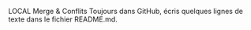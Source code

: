 LOCAL
Merge &amp; Conflits
Toujours dans GitHub, écris quelques lignes de texte dans le fichier README.md.
